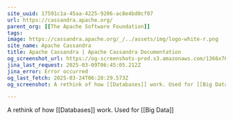 ```yaml
---
site_uuid: 17591c1a-45aa-4225-9206-ac8e4bd0cf07
url: https://cassandra.apache.org/
parent_org: [[The Apache Software Foundation]]
tags: 
image: https://cassandra.apache.org/_/../assets/img/logo-white-r.png
site_name: Apache Cassandra
title: Apache Cassandra | Apache Cassandra Documentation
og_screenshot_url: https://og-screenshots-prod.s3.amazonaws.com/1366x768/80/false/1eb942c9dce57155686ed1fec8569e4217023d90b447296610d9a5517a5cb37b.jpeg
jina_last_request: 2025-03-09T06:45:05.212Z
jina_error: Error occurred
og_last_fetch: 2025-03-24T06:28:29.573Z
og_screenshot: A rethink of how [[Databases]] work. Used for [[Big Data]]

---
```

A rethink of how [[Databases]] work. Used for [[Big Data]]
